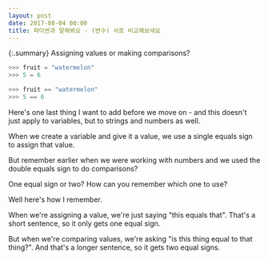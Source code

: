 ```yaml
---
layout: post
date: 2017-08-04 00:00
title: 파이썬과 말해봐요 - (변수) 서로 비교해보세요
---
```


{:.summary}
Assigning values or making comparisons?
```python
>>> fruit = "watermelon"
>>> 5 = 6
```
```python
>>> fruit == "watermelon"
>>> 5 == 6
```

Here's one last thing I want to add before we move on - and this doesn't just apply to variables, but to strings and numbers as well.

When we create a variable and give it a value, we use a single equals sign to assign that value.

But remember earlier when we were working with numbers and we used the double equals sign to do comparisons?

One equal sign or two? How can you remember which one to use?

Well here's how I remember.

When we're assigning a value, we're just saying "this equals that". That's a short sentence, so it only gets one equal sign.

But when we're comparing values, we're asking "is this thing equal to that thing?". And that's a longer sentence, so it gets two equal signs.
